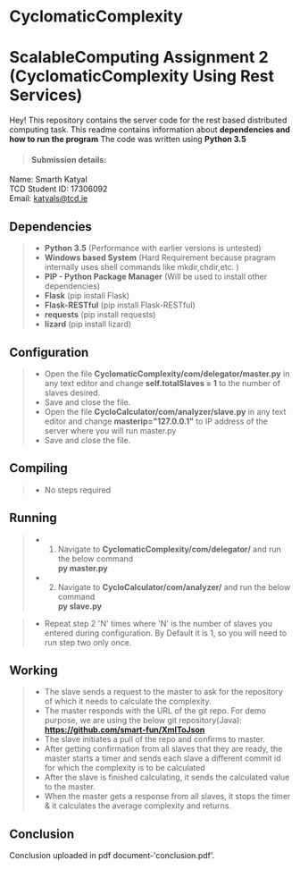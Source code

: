 # CyclomaticComplexity

ScalableComputing Assignment 2 (CyclomaticComplexity Using Rest Services)
===================


Hey! 
This repository contains the server code for the rest based distributed computing task.  This readme contains information about **dependencies and how to run the program** The code was written using **Python 3.5**


>#### <i class="icon-upload"></i> Submission details:
Name: Smarth Katyal
<br>TCD Student ID: 17306092
<br>Email: katyals@tcd.ie

Dependencies
-------------
>- **Python 3.5** (Performance with earlier versions is untested)
>- **Windows based System** (Hard Requirement because pragram internally uses shell commands like mkdir,chdir,etc. )
>- **PIP - Python Package Manager** (Will be used to install other dependencies)
>- **Flask** (pip install Flask)
>- **Flask-RESTful** (pip install Flask-RESTful)
>- **requests** (pip install requests)
>- **lizard** (pip install lizard)


Configuration
-------------

>-  Open the file  **CyclomaticComplexity/com/delegator/master.py** in any text editor and change **self.totalSlaves = 1** to the number of slaves desired.
>- Save and close the file.
>-  Open the file  **CycloCalculator/com/analyzer/slave.py** in any text editor and change **masterip="127.0.0.1"** to IP address of the server where you will run master.py
>- Save and close the file.


Compiling
-------------
>-  No steps required

Running
-------------
>- 1) Navigate to **CyclomaticComplexity/com/delegator/** and run the below command
	 <br>**py master.py**
>- 2) Navigate to **CycloCalculator/com/analyzer/** and run the below command
	 <br>**py slave.py**
   
>- Repeat step 2 'N' times where 'N' is the number of slaves you entered during configuration. By Default it is 1, so you will need to run step two only once.

Working
-------------
>- The slave sends a request to the master to ask for the repository of which it needs to calculate the complexity.
>- The master responds with the URL of the git repo. For demo purpose, we are using the below git repository(Java):
    <br>**https://github.com/smart-fun/XmlToJson**
>- The slave initiates a pull of the repo and confirms to master.
>- After getting confirmation from all slaves that they are ready, the master starts a timer and sends each slave a different commit id for which the complexity is to be calculated
>- After the slave is finished calculating, it sends the calculated value to the master.
>- When the master gets a response from all slaves, it stops the timer & it calculates the average complexity and returns.

Conclusion
-------------
Conclusion uploaded in pdf document-'conclusion.pdf'.
